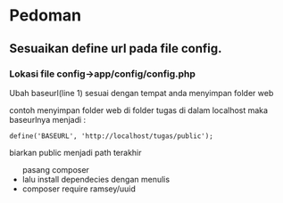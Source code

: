 <h1>Pedoman</h1>

<h2>Sesuaikan define url pada file config.</h2>
<h3>Lokasi file config->app/config/config.php</h3>

Ubah baseurl(line 1) sesuai dengan tempat anda menyimpan folder web

contoh menyimpan folder web di folder tugas di dalam localhost maka baseurlnya menjadi :

    define('BASEURL', 'http://localhost/tugas/public');

biarkan public menjadi path terakhir

<ul>pasang composer 
<li>lalu install dependecies dengan menulis</li> 
<li>composer require ramsey/uuid</li>
</ul>

